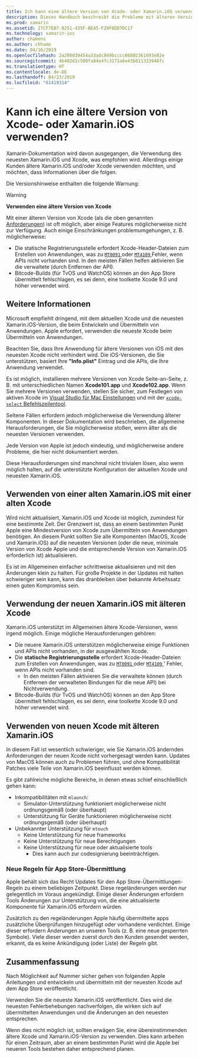 ```yaml
---
title: Ich kann eine ältere Version von Xcode- oder Xamarin.iOS verwenden
description: Dieses Handbuch beschreibt die Probleme mit älteren Versionen von Xamarin.iOS oder Xcode (als die aktuelle stabile Version).
ms.prod: xamarin
ms.assetid: 27CF7EB7-9251-435F-BEA5-F20F8DD7DC17
ms.technology: xamarin-ios
author: chamons
ms.author: chhamo
ms.date: 04/16/2019
ms.openlocfilehash: 2a208d39454a33adc849bcccc66802361693e82e
ms.sourcegitcommit: 4b402d1c508fa84e4fc3171a6e43b811323948fc
ms.translationtype: HT
ms.contentlocale: de-DE
ms.lasthandoff: 04/23/2019
ms.locfileid: "61419314"
---
```

# <a name="can-i-use-an-older-version-of-xcode-or-xamarinios"></a>Kann ich eine ältere Version von Xcode- oder Xamarin.iOS verwenden?

Xamarin-Dokumentation wird davon ausgegangen, die Verwendung des neuesten Xamarin.iOS und Xcode, was empfohlen wird. Allerdings einige Kunden ältere Xamarin.iOS und/oder Xcode verwenden möchten, und möchten, dass Informationen über die folgen.

Die Versionshinweise enthalten die folgende Warnung:

> [!WARNING]
> **Verwenden eine ältere Version von Xcode**
>
> Mit einer älteren Version von Xcode (als die oben genannten [Anforderungen](https://docs.microsoft.com/xamarin/ios/release-notes/12/12.8#requirements)) ist oft möglich, aber einige Features möglicherweise nicht zur Verfügung. Auch einige Einschränkungen problemumgehungen, z. B. möglicherweise:
>
> - Die statische Registrierungsstelle erfordert Xcode-Header-Dateien zum Erstellen von Anwendungen, was zu [ `MT0091` ](https://docs.microsoft.com/xamarin/ios/troubleshooting/mtouch-errors#MT0091) oder [ `MT4109` ](https://docs.microsoft.com/xamarin/ios/troubleshooting/mtouch-errors#MT4109) Fehler, wenn APIs nicht vorhanden sind. In den meisten Fällen helfen aktivieren Sie die verwaltete (durch Entfernen der API).
> - Bitcode-Builds (für TvOS und WatchOS) können an den App Store übermittelt fehlschlagen, es sei denn, eine toolkette Xcode 9.0 und höher verwendet wird.

## <a name="further-information"></a>Weitere Informationen

Microsoft empfiehlt dringend, mit dem aktuellen Xcode und die neuesten Xamarin.iOS-Version, die beim Entwickeln und Übermitteln von Anwendungen. Apple erfordert, verwenden die neueste Xcode beim Übermitteln von Anwendungen.

Beachten Sie, dass Ihre Anwendung für ältere Versionen von iOS mit den neuesten Xcode nicht verhindert wird. Die iOS-Versionen, die Sie unterstützen, basiert Ihre **"Info.plist"** Eintrag und die APIs, die Ihre Anwendung verwendet.

Es ist möglich, installieren mehrere Versionen von Xcode Seite-an-Seite, z. B. mit unterschiedlichen Namen **Xcode101.app** und **Xcode102.app**. Wenn Sie mehrere Versionen verwenden, stellen Sie sicher, zum Festlegen von aktiven Xcode im [Visual Studio für Mac Einstellungen](~/ios/troubleshooting/questions/ios-sdk.md) und mit der [ `xcode-select` ](https://developer.apple.com/library/archive/technotes/tn2339/_index.html#//apple_ref/doc/uid/DTS40014588-CH1-HOW_DO_I_SELECT_THE_DEFAULT_VERSION_OF_XCODE_TO_USE_FOR_MY_COMMAND_LINE_TOOLS_) [Befehlszeilentool](https://developer.apple.com/library/archive/technotes/tn2339/_index.html#//apple_ref/doc/uid/DTS40014588-CH1-HOW_DO_I_SELECT_THE_DEFAULT_VERSION_OF_XCODE_TO_USE_FOR_MY_COMMAND_LINE_TOOLS_).

Seltene Fällen erfordern jedoch möglicherweise die Verwendung älterer Komponenten. In dieser Dokumentation wird beschrieben, die allgemeine Herausforderungen, die Sie möglicherweise stoßen, wenn älter als die neuesten Versionen verwenden.

Jede Version von Apple ist jedoch eindeutig, und möglicherweise andere Probleme, die hier nicht dokumentiert werden.

Diese Herausforderungen sind manchmal nicht trivialen lösen, also wenn möglich halten, auf die unterstützte Konfiguration der aktuellen Xcode und neuesten Xamarin.iOS.

## <a name="use-of-an-old-xamarinios-with-an-old-xcode"></a>Verwenden von einer alten Xamarin.iOS mit einer alten Xcode

Wird nicht aktualisiert, Xamarin.iOS und Xcode ist möglich, zumindest für eine bestimmte Zeit. Der Grenzwert ist, dass an einem bestimmten Punkt Apple eine Mindestversion von Xcode zum Übermitteln von Anwendungen benötigen. An diesem Punkt sollten Sie alle Komponenten (MacOS, Xcode und Xamarin.iOS) auf die neuesten Versionen (oder die neue, minimale Version von Xcode Apple und die entsprechende Version von Xamarin.iOS erforderlich ist) aktualisieren.

Es ist im Allgemeinen einfacher schrittweise aktualisieren und mit den Änderungen klein zu halten. Für große Projekte in der Updates mit halten schwieriger sein kann, kann das dranbleiben über bekannte Arbeitssatz einen guten Kompromiss sein.

## <a name="use-of-new-xamarinios-with-older-xcode"></a>Verwendung der neuen Xamarin.iOS mit älteren Xcode

Xamarin.iOS unterstützt im Allgemeinen ältere Xcode-Versionen, wenn irgend möglich. Einige mögliche Herausforderungen gehören:

- Die neuere Xamarin.iOS unterstützen möglicherweise einige Funktionen und APIs nicht vorhanden, in der ausgewählten Xcode. 
- Die **statische Registrierungsstelle** erfordert Xcode-Header-Dateien zum Erstellen von Anwendungen, was zu [ `MT0091` ](~/ios/troubleshooting/mtouch-errors.md#MT0091) oder [ `MT4109` ](~/ios/troubleshooting/mtouch-errors.md#MT4109)' Fehler, wenn APIs nicht vorhanden sind.
  - In den meisten Fällen aktivieren Sie die verwaltete können (durch Entfernen der verwalteten Bindungen für die neue API) bei Nichtverwendung.
- Bitcode-Builds (für TvOS und WatchOS) können an den App Store übermittelt fehlschlagen, es sei denn, eine toolkette Xcode 9.0 und höher verwendet wird.

## <a name="use-of-new-xcode-with-older-xamarinios"></a>Verwenden von neuen Xcode mit älteren Xamarin.iOS

In diesem Fall ist wesentlich schwieriger, wie Sie Xamarin.iOS ändernden Anforderungen der neuen Xcode nicht vorhergesagt werden kann. Updates von MacOS können auch zu Problemen führen, und ohne Kompatibilität Patches viele Teile von Xamarin.iOS beeinflusst werden können. 

Es gibt zahlreiche mögliche Bereiche, in denen etwas schief einschließlich gehen kann:

- Inkompatibilitäten mit `mlaunch`:
  - Simulator-Unterstützung funktioniert möglicherweise nicht ordnungsgemäß (oder überhaupt)
  - Unterstützung für Geräte funktionieren möglicherweise nicht ordnungsgemäß (oder überhaupt)
- Unbekannter Unterstützung für `mtouch` 
  - Keine Unterstützung für neue frameworks
  - Keine Unterstützung für neue Berechtigungen
  - Keine Unterstützung für neue oder aktualisierte tools
    - Dies kann auch zur codesignierung beeinträchtigen.

### <a name="new-appstore-submission-rules"></a>Neue Regeln für App Store-Übermittlung

Apple behält sich das Recht Updates für den App Store-Übermittlungen-Regeln zu einem beliebigen Zeitpunkt. Diese regeländerungen werden nur gelegentlich im Voraus angekündigt. Einige dieser Änderungen erfordern Tools Änderungen zur Unterstützung von, die eine aktualisierte Komponente für Xamarin.iOS erfordern würden.

Zusätzlich zu den regeländerungen Apple häufig übermittelte apps zusätzliche Überprüfungen hinzugefügt oder vorhandene verdichtet. Einige dieser erfordern Änderungen an unseren Tools (z. B. eine neue gesperrten Symbole). Viele dieser werden zuerst durch den Kunden gesendet werden, erkannt, da es keine Ankündigung (oder Liste) der Regeln gibt.

## <a name="summary"></a>Zusammenfassung

Nach Möglichkeit auf Nummer sicher gehen von folgenden Apple Anleitungen und entwickeln und übermitteln mit der neuesten Xcode auf dem App Store veröffentlicht.

Verwenden Sie die neueste Xamarin.iOS veröffentlicht. Dies wird die neuesten Fehlerbehebungen nachverfolgen, die wirken sich auf übermittelten Anwendungen und die Änderungen an den neuesten entsprechen.

Wenn dies nicht möglich ist, sollten erwägen Sie, eine übereinstimmenden ältere Xcode und Xamarin.iOS-Version zu verwenden. Dies kann arbeiten für einen Zeitraum, aber an einem bestimmten Punkt wird die Apple bei neueren Tools bestehen daher entsprechend planen.
